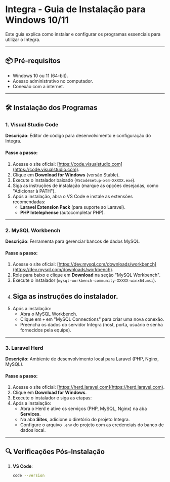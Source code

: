 # Integra - Guia de Instalação para Windows 10/11

Este guia explica como instalar e configurar os programas essenciais para utilizar o Integra.

---

## 📦 Pré-requisitos
- Windows 10 ou 11 (64-bit).
- Acesso administrativo no computador.
- Conexão com a internet.

---

## 🛠 Instalação dos Programas

### 1. Visual Studio Code
**Descrição**: Editor de código para desenvolvimento e configuração do Integra.

#### Passo a passo:
1. Acesse o site oficial: [https://code.visualstudio.com](https://code.visualstudio.com).
2. Clique em **Download for Windows** (versão Stable).
3. Execute o instalador baixado (`VSCodeSetup-x64-XXXXX.exe`).
4. Siga as instruções de instalação (marque as opções desejadas, como "Adicionar à PATH").
5. Após a instalação, abra o VS Code e instale as extensões recomendadas:
   - **Laravel Extension Pack** (para suporte ao Laravel).
   - **PHP Intelephense** (autocompletar PHP).

---

### 2. MySQL Workbench
**Descrição**: Ferramenta para gerenciar bancos de dados MySQL.

#### Passo a passo:
1. Acesse o site oficial: [https://dev.mysql.com/downloads/workbench](https://dev.mysql.com/downloads/workbench).
2. Role para baixo e clique em **Download** na seção "MySQL Workbench".
3. Execute o instalador (`mysql-workbench-community-XXXXX-winx64.msi`).
4. Siga as instruções do instalador.
   -
5. Após a instalação:
   - Abra o MySQL Workbench.
   - Clique em `+` em "MySQL Connections" para criar uma nova conexão.
   - Preencha os dados do servidor Integra (host, porta, usuário e senha fornecidos pela equipe).

---

### 3. Laravel Herd
**Descrição**: Ambiente de desenvolvimento local para Laravel (PHP, Nginx, MySQL).

#### Passo a passo:
1. Acesse o site oficial: [https://herd.laravel.com](https://herd.laravel.com).
2. Clique em **Download for Windows**.
3. Execute o instalador e siga as etapas:
4. Após a instalação:
   - Abra o Herd e ative os serviços (PHP, MySQL, Nginx) na aba **Services**.
   - Na aba **Sites**, adicione o diretório do projeto Integra.
   - Configure o arquivo `.env` do projeto com as credenciais do banco de dados local.

---

## 🔍 Verificações Pós-Instalação
1. **VS Code**:
   ```bash
   code --version
